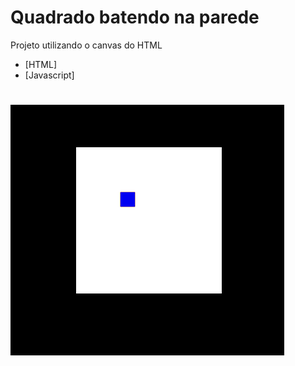 # Quadrado batendo na parede
Projeto utilizando o canvas do HTML
- [HTML]
- [Javascript]
<h1 align="left">
    <img alt="Este é um Gif mostrando a bola batendo na parede e voltando" src="readme/square.gif">
</h1>
